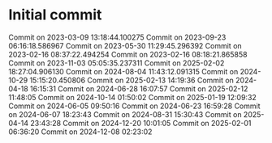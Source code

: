 # Initial commit
Commit on 2023-03-09 13:18:44.100275
Commit on 2023-09-23 06:16:18.586967
Commit on 2023-05-30 11:29:45.296392
Commit on 2023-02-16 08:37:22.494254
Commit on 2023-02-16 08:18:21.865858
Commit on 2023-11-03 05:05:35.237311
Commit on 2025-02-02 18:27:04.906130
Commit on 2024-08-04 11:43:12.091315
Commit on 2024-10-29 15:15:20.450806
Commit on 2025-02-13 14:19:36
Commit on 2024-04-18 16:15:31
Commit on 2024-06-28 16:07:57
Commit on 2025-02-12 11:48:05
Commit on 2024-10-14 01:50:02
Commit on 2025-01-19 12:09:32
Commit on 2024-06-05 09:50:16
Commit on 2024-06-23 16:59:28
Commit on 2024-06-07 18:23:43
Commit on 2024-08-31 15:30:43
Commit on 2025-04-14 23:43:28
Commit on 2024-12-20 10:01:05
Commit on 2025-02-01 06:36:20
Commit on 2024-12-08 02:23:02
